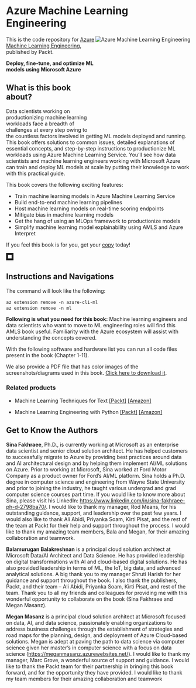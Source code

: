 # Azure Machine Learning Engineering	

<a href="https://www.packtpub.com/product/azure-machine-learning-engineering/9781803239309?utm_source=github&utm_medium=repository&utm_campaign=9781803239309"><img src="https://static.packt-cdn.com/products/9781803239309/cover/smaller" alt="Azure Machine Learning Engineering" height="256px" align="right"></a>

This is the code repository for [Azure Machine Learning Engineering](https://www.packtpub.com/product/azure-machine-learning-engineering/9781803239309?utm_source=github&utm_medium=repository&utm_campaign=9781803239309), published by Packt.

**Deploy, fine-tune, and optimize ML models using Microsoft Azure**

## What is this book about?
Data scientists working on productionizing machine learning workloads face a breadth of challenges at every step owing to the countless factors involved in getting ML models deployed and running. This book offers solutions to common issues, detailed explanations of essential concepts, and step-by-step instructions to productionize ML workloads using Azure Machine Learning Service. You’ll see how data scientists and machine learning engineers working with Microsoft Azure can train and deploy ML models at scale by putting their knowledge to work with this practical guide.

This book covers the following exciting features: 
* Train machine learning models in Azure Machine Learning Service
* Build end-to-end machine learning pipelines
* Host machine learning models on real-time scoring endpoints
* Mitigate bias in machine learning models
* Get the hang of using an MLOps framework to productionize models
* Simplify machine learning model explainability using AMLS and Azure Interpret

If you feel this book is for you, get your [copy](https://www.amazon.com/dp/B09NC5XJ6D) today!

<a href="https://www.packtpub.com/?utm_source=github&utm_medium=banner&utm_campaign=GitHubBanner"><img src="https://raw.githubusercontent.com/PacktPublishing/GitHub/master/GitHub.png" 
alt="https://www.packtpub.com/" border="5" /></a>


## Instructions and Navigations

The command will look like the following:
```
az extension remove -n azure-cli-ml
az extension remove -n ml
```

**Following is what you need for this book:**
Machine learning engineers and data scientists who want to move to ML engineering roles will find this AMLS book useful. Familiarity with the Azure ecosystem will assist with understanding the concepts covered.	

With the following software and hardware list you can run all code files present in the book (Chapter 1-11).



We also provide a PDF file that has color images of the screenshots/diagrams used in this book. [Click here to download it](https://packt.link/8s9Lt).


### Related products <Other books you may enjoy>
* Machine Learning Techniques for Text [[Packt]](https://www.packtpub.com/product/machine-learning-techniques-for-text/9781803242385) [[Amazon]](https://www.amazon.com/dp/1803242388)

* Machine Learning Engineering with Python [[Packt]](https://www.packtpub.com/product/machine-learning-engineering-with-python/9781801079259) [[Amazon]](https://www.amazon.com/dp/1801079250)

## Get to Know the Authors
**Sina Fakhraee**, 
Ph.D., is currently working at Microsoft as an enterprise data scientist and senior cloud
solution architect. He has helped customers to successfully migrate to Azure by providing best practices
around data and AI architectural design and by helping them implement AI/ML solutions on Azure.
Prior to working at Microsoft, Sina worked at Ford Motor Company as a product owner for Ford’s
AI/ML platform. Sina holds a Ph.D. degree in computer science and engineering from Wayne State
University and prior to joining the industry, he taught various undergrad and grad computer science
courses part time. If you would like to know more about Sina, please visit his LinkedIn: https://www.linkedin.com/in/sina-fakhraee-ph-d-2798ba70/.
I would like to thank my manager, Rod Means, for his outstanding guidance, support, and leadership
over the past few years. I would also like to thank Ali Abidi, Priyanka Soam, Kirti Pisat, and the
rest of the team at Packt for their help and support throughout the process. I would like to thank my
amazing team members, Bala and Megan, for their amazing collaboration and teamwork.

**Balamurugan Balakreshnan**
is a principal cloud solution architect at Microsoft Data/AI Architect
and Data Science. He has provided leadership on digital transformations with AI and cloud-based
digital solutions. He has also provided leadership in terms of ML, the IoT, big data, and advanced
analytical solutions.
A big thank you to my manager Shruti Harish for her guidance and support throughout the book.
I also thank the publishers, Packt, and their team – Ali Abidi, Priyanka Soam, Kirti Pisat, and
rest of the team. Thank you to all my friends and colleagues for providing me with this wonderful
opportunity to collaborate on the book (Sina Fakhraee and Megan Masanz).

**Megan Masanz**
is a principal cloud solution architect at Microsoft focused on data, AI, and data
science, passionately enabling organizations to address business challenges through the establishment
of strategies and road maps for the planning, design, and deployment of Azure Cloud-based solutions.
Megan is adept at paving the path to data science via computer science given her master’s in computer
science with a focus on data science (https://meganmasanz.azurewebsites.net/).
I would like to thank my manager, Marc Grove, a wonderful source of support and guidance. I
would like to thank the Packt team for their partnership in bringing this book forward, and for
the opportunity they have provided. I would like to thank my team members for their amazing
collaboration and teamwork
